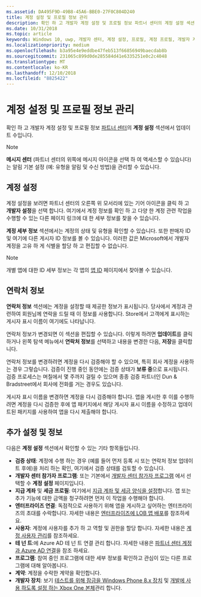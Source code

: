 ```yaml
---
ms.assetid: DA495F9D-49B8-45A6-BBE0-27F0C804D240
title: 계정 설정 및 프로필 정보 관리
description: 확인 하 고 개발자 계정 설정 및 프로필 정보 파트너 센터의 계정 설정 섹션에서 업데이트 수입니다.
ms.date: 10/31/2018
ms.topic: article
keywords: Windows 10, uwp, 개발자 센터, 계정 설정, 프로필, 계정 프로필, 개발자 계정, 개발자 계정 설정
ms.localizationpriority: medium
ms.openlocfilehash: b3a95e4e9eddbe47feb513f66856949baecdab8b
ms.sourcegitcommit: 231065c899d0de285584d41e6335251e0c2c4048
ms.translationtype: MT
ms.contentlocale: ko-KR
ms.lasthandoff: 12/10/2018
ms.locfileid: "8825422"
---
```

# <a name="manage-account-settings-and-profile-info"></a>계정 설정 및 프로필 정보 관리

확인 하 고 개발자 계정 설정 및 프로필 정보 [파트너 센터](https://partner.microsoft.com/dashboard)의 **계정 설정** 섹션에서 업데이트 수입니다. 

> [!NOTE]
> **메시지 센터** (파트너 센터의 위쪽에 메시지 아이콘을 선택 하 여 액세스할 수 있습니다)는 알림 기본 설정 (예: 유형을 알림 및 수신 방법)을 관리할 수 있습니다.

## <a name="account-settings"></a>계정 설정

계정 설정을 보려면 파트너 센터의 오른쪽 위 모서리에 있는 기어 아이콘을 클릭 하 고 **개발자 설정**을 선택 합니다. 여기에서 계정 정보를 확인 하 고 다양 한 계정 관련 작업을 수행할 수 있는 다른 페이지 링크에 대 한 세부 정보를 찾을 수 있습니다.

**계정 세부 정보** 섹션에서는 계정의 상태 및 유형을 확인할 수 있습니다. 또한 판매자 ID 및 여기에 다른 게시자 ID 정보를 볼 수 있습니다. 이러한 값은 Microsoft에서 개발자 계정을 고유 하 게 식별을 할당 하 고 편집할 수 없습니다.

> [!NOTE]
> 개별 앱에 대한 ID 세부 정보는 각 앱의 [앱 ID](view-app-identity-details.md) 페이지에서 찾아볼 수 있습니다.

## <a name="contact-info"></a>연락처 정보

**연락처 정보** 섹션에는 계정을 설정할 때 제공한 정보가 표시됩니다. 당사에서 계정과 관련하여 회원님께 연락을 드릴 때 이 정보를 사용합니다. Store에서 고객에게 표시하는 게시자 표시 이름이 여기에도 나타납니다.

연락처 정보가 변경되면 이 섹션을 편집할 수 있습니다. 이렇게 하려면 **업데이트**를 클릭하거나 왼쪽 탐색 메뉴에서 **연락처 정보**를 선택하고 내용을 변경한 다음, **저장**을 클릭합니다.

연락처 정보를 변경하려면 계정을 다시 검증해야 할 수 있으며, 특히 회사 계정을 사용하는 경우 그렇습니다. 검증이 진행 중인 동안에는 검증 상태가 **보류 중**으로 표시됩니다. 검증 프로세스는 며칠에서 몇 주까지 걸릴 수 있으며 종종 검증 파트너인 Dun & Bradstreet에서 회사에 전화를 거는 경우도 있습니다.

게시자 표시 이름을 변경하면 계정을 다시 검증해야 합니다. 앱을 게시한 후 이를 수행하려면 계정을 다시 검증한 후에 앱 패키지에서 해당 게시자 표시 이름을 수정하고 업데이트된 패키지를 사용하여 앱을 다시 제출해야 합니다.


## <a name="additional-settings-and-info"></a>추가 설정 및 정보

다음은 **계정 설정** 섹션에서 확인할 수 있는 기타 항목들입니다.

- **검증 상태**: 계정에 수행 하는 경우 (예를 들어 먼저 등록 시 또는 연락처 정보 업데이트 후에)을 처리 하는 확인, 여기에서 검증 상태를 검토할 수 있습니다.
- **개발자 센터 참가자 프로그램**: 또는 기본에서 [개발자 센터 참가자 프로그램](dev-center-insider-program.md) 에서 선택할 수 **계정 설정** 페이지입니다.
- **지급 계좌** 및 **세금 프로필**: 여기에서 [지급 계좌 및 세금 양식을 설정](setting-up-your-payout-account-and-tax-forms.md)합니다. 앱 또는 추가 기능에 대한 금액을 청구하려면 먼저 이 작업을 수행해야 합니다.
- **엔터프라이즈 연결**: 독점적으로 사용하기 위해 앱을 게시하고 싶어하는 엔터프라이즈의 초대를 수락합니다. 자세한 내용은 [엔터프라이즈에 LOB 앱 배포](distribute-lob-apps-to-enterprises.md)를 참조하세요.
- **사용자**: 계정에 사용자를 추가 하 고 역할 및 권한을 할당 합니다. 자세한 내용은 [계정 사용자 관리](manage-account-users.md)를 참조하세요.
- **테 넌 트**:에 Azure AD 테 넌 트 연결 관리 합니다. 자세한 내용은 [파트너 센터 계정과 Azure AD 연결](associate-azure-ad-with-dev-center.md)을 참조 하세요.
- **프로그램**: 참여 중인 프로그램에 대한 세부 정보를 확인하고 관심이 있는 다른 프로그램에 대해 알아봅니다.
- **계약**: 계정을 수락한 계약을 확인합니다.
- **개발자 장치**: 보기 [테스트를 위해 잠금을 Windows Phone 8.x 장치](http://go.microsoft.com/fwlink/p/?LinkId=533897) 및 [개발에 사용 하도록 설정 하는 Xbox One 본체](../xbox-apps/devkit-activation.md)관리 합니다. 


